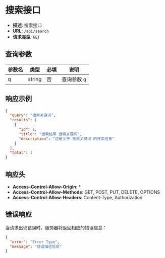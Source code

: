 # 搜索接口

- **描述**: 搜索接口
- **URL**: `/api/search`
- **请求类型**: `GET`

## 查询参数

| 参数名 | 类型     | 必填 | 说明     |
| --- | ------ | -- | ------ |
| q   | string | 否  | 查询参数 q |

## 响应示例

```json
{
  "query": "搜索关键词",
  "results": [
    {
      "id": 1,
      "title": "搜索结果 搜索关键词",
      "description": "这是关于 搜索关键词 的搜索结果"
    }
  ],
  "total": 1
}
```

## 响应头

- **Access-Control-Allow-Origin**: *
- **Access-Control-Allow-Methods**: GET, POST, PUT, DELETE, OPTIONS
- **Access-Control-Allow-Headers**: Content-Type, Authorization

## 错误响应

当请求出现错误时，服务器将返回相应的错误信息：

```json
{
  "error": "Error Type",
  "message": "错误描述信息"
}
```
